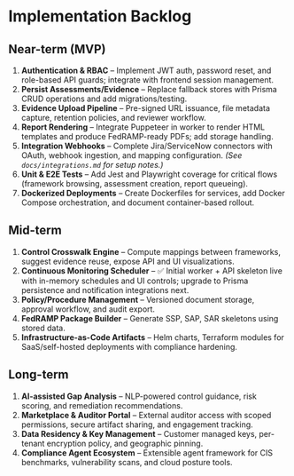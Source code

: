 # Implementation Backlog

## Near-term (MVP)
1. **Authentication & RBAC** – Implement JWT auth, password reset, and role-based API guards; integrate with frontend session management.
2. **Persist Assessments/Evidence** – Replace fallback stores with Prisma CRUD operations and add migrations/testing.
3. **Evidence Upload Pipeline** – Pre-signed URL issuance, file metadata capture, retention policies, and reviewer workflow.
4. **Report Rendering** – Integrate Puppeteer in worker to render HTML templates and produce FedRAMP-ready PDFs; add storage handling.
5. **Integration Webhooks** – Complete Jira/ServiceNow connectors with OAuth, webhook ingestion, and mapping configuration. _(See `docs/integrations.md` for setup notes.)_
6. **Unit & E2E Tests** – Add Jest and Playwright coverage for critical flows (framework browsing, assessment creation, report queueing).
7. **Dockerized Deployments** – Create Dockerfiles for services, add Docker Compose orchestration, and document container-based rollout.

## Mid-term
1. **Control Crosswalk Engine** – Compute mappings between frameworks, suggest evidence reuse, expose API and UI visualizations.
2. **Continuous Monitoring Scheduler** – ✅ Initial worker + API skeleton live with in-memory schedules and UI controls; upgrade to Prisma persistence and notification integrations next.
3. **Policy/Procedure Management** – Versioned document storage, approval workflow, and audit export.
4. **FedRAMP Package Builder** – Generate SSP, SAP, SAR skeletons using stored data.
5. **Infrastructure-as-Code Artifacts** – Helm charts, Terraform modules for SaaS/self-hosted deployments with compliance hardening.

## Long-term
1. **AI-assisted Gap Analysis** – NLP-powered control guidance, risk scoring, and remediation recommendations.
2. **Marketplace & Auditor Portal** – External auditor access with scoped permissions, secure artifact sharing, and engagement tracking.
3. **Data Residency & Key Management** – Customer managed keys, per-tenant encryption policy, and geographic pinning.
4. **Compliance Agent Ecosystem** – Extensible agent framework for CIS benchmarks, vulnerability scans, and cloud posture tools.
